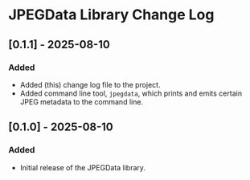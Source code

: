 # JPEGData Library Change Log

## [0.1.1] - 2025-08-10
### Added
- Added (this) change log file to the project.
- Added command line tool, `jpegdata`, which prints and emits certain JPEG metadata to the command line.

## [0.1.0] - 2025-08-10
### Added
- Initial release of the JPEGData library.
